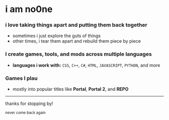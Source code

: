 #  i am **no0ne**

###  i love taking things apart and putting them back together
- sometimes i just explore the guts of things
- other times, i tear them apart and rebuild them piece by piece 

###  I create games, tools, and mods across multiple languages
- **languages i work with:** `CSS`, `C++`, `C#`, `HTML`, `JAVASCRIPT`, `PYTHON`, and more 

###  Games I plau
- mostly into popular titles like **Portal**, **Portal 2**, and **REPO**

---

thanks for stopping by!

<small>never come back again</small>
